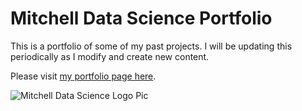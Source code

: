 # Mitchell Data Science Portfolio
This is a portfolio of some of my past projects.  I will be updating this periodically as I modify and create new content.

Please visit [my portfolio page here](https://hgmhd7.github.io/MDS_Portfolio/).

![Mitchell Data Science Logo Pic]()
